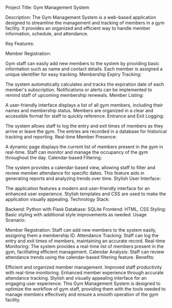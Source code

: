 Project Title: Gym Management System

Description:
The Gym Management System is a web-based application designed to streamline the management and tracking of members in a gym facility. It provides an organized and efficient way to handle member information, schedule, and attendance.

Key Features:

Member Registration:

Gym staff can easily add new members to the system by providing basic information such as name and contact details.
Each member is assigned a unique identifier for easy tracking.
Membership Expiry Tracking:

The system automatically calculates and tracks the expiration date of each member's subscription.
Notifications or alerts can be implemented to remind staff of upcoming membership renewals.
Member Listing:

A user-friendly interface displays a list of all gym members, including their names and membership status.
Members are organized in a clear and accessible format for staff to quickly reference.
Entrance and Exit Logging:

The system allows staff to log the entry and exit times of members as they arrive or leave the gym.
The entries are recorded in a database for historical tracking and reporting.
Real-time Member Presence:

A dynamic page displays the current list of members present in the gym in real-time.
Staff can monitor and manage the occupancy of the gym throughout the day.
Calendar-based Filtering:

The system provides a calendar-based view, allowing staff to filter and review member attendance for specific dates.
This feature aids in generating reports and analyzing trends over time.
Stylish User Interface:

The application features a modern and user-friendly interface for an enhanced user experience.
Stylish templates and CSS are used to make the application visually appealing.
Technology Stack:

Backend: Python with Flask
Database: SQLite
Frontend: HTML, CSS
Styling: Basic styling with additional style improvements as needed.
Usage Scenario:

Member Registration: Staff can add new members to the system easily, assigning them a membership ID.
Attendance Tracking: Staff can log the entry and exit times of members, maintaining an accurate record.
Real-time Monitoring: The system provides a real-time list of members present in the gym, facilitating efficient management.
Calendar Analysis: Staff can review attendance trends using the calendar-based filtering feature.
Benefits:

Efficient and organized member management.
Improved staff productivity with real-time monitoring.
Enhanced member experience through accurate attendance tracking.
Stylish and visually appealing interface for an engaging user experience.
This Gym Management System is designed to optimize the workflow of gym staff, providing them with the tools needed to manage members effectively and ensure a smooth operation of the gym facility.
